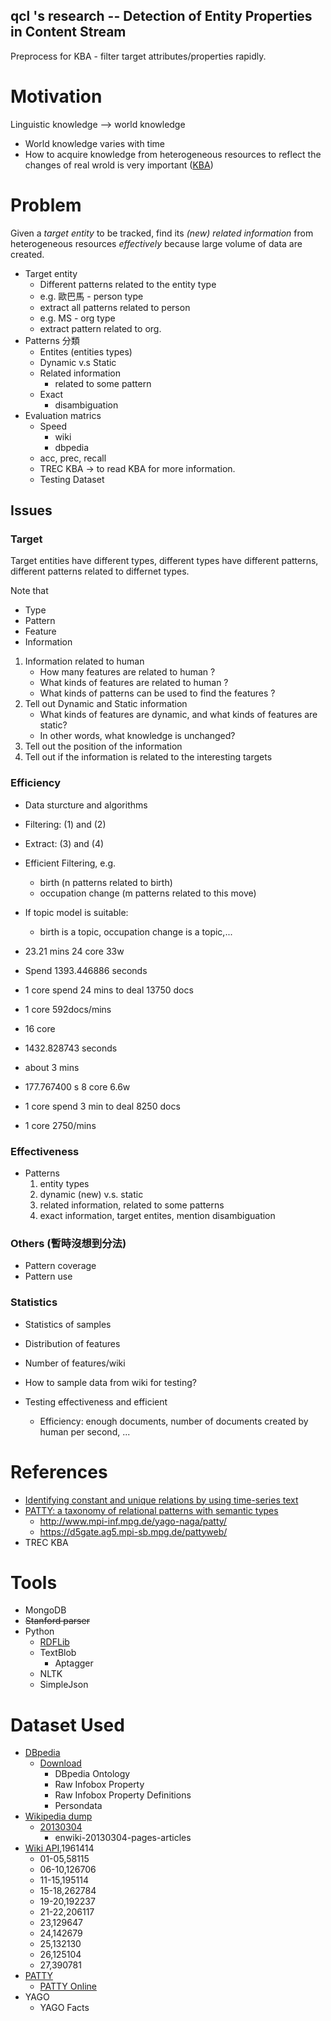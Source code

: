 qcl 's research -- Detection of Entity Properties in Content Stream
-----------
Preprocess for KBA - filter target attributes/properties rapidly.

# Motivation
Linguistic knowledge --> world knowledge

* World knowledge varies with time
* How to acquire knowledge from heterogeneous resources to reflect the changes of real wrold is very important ([KBA](http://trec-kba.org/))


# Problem
Given a _target entity_ to be tracked, find its _(new)_ _related_ _information_ from heterogeneous resources *effectively* because large volume of data are created.

* Target entity 
    * Different patterns related to the entity type
    * e.g. 歐巴馬 - person type 
    * extract all patterns related to person
    * e.g. MS - org type
    * extract pattern related to org.
* Patterns 分類
    * Entites (entities types)
    * Dynamic v.s Static
    * Related information
        * related to some pattern
    * Exact 
        * disambiguation
* Evaluation matrics
    * Speed
        * wiki
        * dbpedia
    * acc, prec, recall
    * TREC KBA  -> to read KBA for more information.
    * Testing Dataset

## Issues
### Target
Target entities have different types, different types have different patterns, different patterns related to differnet types. 

Note that
* Type
* Pattern
* Feature
* Information


1. Information related to human
    * How many features are related to human ?
    * What kinds of features are related to human ?
    * What kinds of patterns can be used to find the features ?
2. Tell out Dynamic and Static information
    * What kinds of features are dynamic, and what kinds of features are static?
    * In other words, what knowledge is unchanged?
3. Tell out the position of the information
4. Tell out if the information is related to the interesting targets

### Efficiency
* Data sturcture and algorithms
* Filtering: (1) and (2)
* Extract: (3) and (4)
* Efficient Filtering, e.g.
    * birth (n patterns related to birth)
    * occupation change (m patterns related to this move)
* If topic model is suitable:
    * birth is a topic, occupation change is a topic,...

* 23.21 mins 24 core 33w
* Spend 1393.446886 seconds
* 1 core spend 24 mins to deal 13750 docs
* 1 core 592docs/mins
* 16 core
* 1432.828743 seconds
* about 3 mins
* 177.767400 s  8 core 6.6w
* 1 core spend 3 min to deal 8250 docs
* 1 core 2750/mins

### Effectiveness
* Patterns
    1. entity types
    2. dynamic (new) v.s. static 
    3. related information, related to some patterns
    4. exact information, target entites, mention disambiguation

### Others (暫時沒想到分法)
* Pattern coverage
* Pattern use

### Statistics
* Statistics of samples
* Distribution of features
* Number of features/wiki

* How to sample data from wiki for testing?
* Testing effectiveness and efficient
    * Efficiency: enough documents, number of documents created by human per second, ...

# References
* [Identifying constant and unique relations by using time-series text](http://dl.acm.org/citation.cfm?id=2391044)
* [PATTY: a taxonomy of relational patterns with semantic types](http://dl.acm.org/citation.cfm?id=2391076)
    * http://www.mpi-inf.mpg.de/yago-naga/patty/
    * https://d5gate.ag5.mpi-sb.mpg.de/pattyweb/
* TREC KBA

# Tools
* MongoDB
* <del>Stanford parser</del>
* Python
    * [RDFLib](https://github.com/RDFLib/rdflib)
    * TextBlob
        * Aptagger
    * NLTK
    * SimpleJson

# Dataset Used
* [DBpedia](http://wiki.dbpedia.org/Datasets)
    * [Download](http://wiki.dbpedia.org/Downloads39)
        * DBpedia Ontology
        * Raw Infobox Property
        * Raw Infobox Property Definitions
        * Persondata
* [Wikipedia dump](http://en.wikipedia.org/wiki/Wikipedia:Database_download)
    * [20130304](http://dumps.wikimedia.org/enwiki/20130304/)
        * enwiki-20130304-pages-articles
* [Wiki API](),1961414 
    * 01-05,58115
    * 06-10,126706
    * 11-15,195114
    * 15-18,262784
    * 19-20,192237
    * 21-22,206117
    * 23,129647
    * 24,142679
    * 25,132130
    * 26,125104
    * 27,390781
* [PATTY](http://www.mpi-inf.mpg.de/yago-naga/patty/)
    * [PATTY Online](https://d5gate.ag5.mpi-sb.mpg.de/pattyweb/)
* YAGO
    * YAGO Facts
